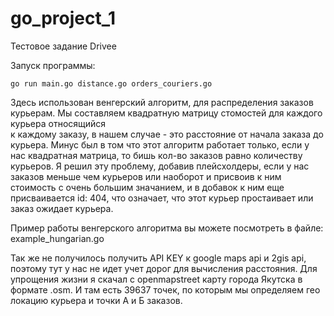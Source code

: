 # go_project_1
Тестовое задание Drivee

Запуск программы:

    go run main.go distance.go orders_couriers.go

Здесь использован венгерский алгоритм, для распределения заказов курьерам. Мы составляем квадратную матрицу стомостей для каждого курьера относящийся                  
к каждому заказу, в нашем случае - это расстояние от начала заказа до курьера.  Минус был в том что этот алгоритм работает только, если у нас квадратная матрица, то бишь кол-во заказов
равно количеству курьеров. Я решил эту проблему, добавив плейсхолдеры, если у нас заказов меньше чем курьеров или наоборот и присвоив к ним стоимость с очень большим значанием, и в добавок к ним 
еще присваивается id: 404, что означает, что этот курьер простаивает или заказ ожидает курьера.

Пример работы венгерского алгоритма вы можете посмотреть в файле: example_hungarian.go

Так же не получилось получить API KEY к google maps api и 2gis api, поэтому тут у нас не идет учет дорог для вычисления расстояния. Для упрощения жизни я скачал с openmapstreet карту города Якутска
в формате .osm. И там есть 39637 точек, по которым мы определяем гео локацию курьера и точки А и Б заказов.